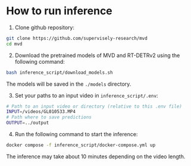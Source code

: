 # How to run inference

1. Clone github repository:

```bash
git clone https://github.com/supervisely-research/mvd
cd mvd
```

2. Download the pretrained models of MVD and RT-DETRv2 using the following command:

```bash
bash inference_script/download_models.sh
```

The models will be saved in the `./models` directory.

3. Set your paths to an input video in `inference_script/.env`:

```bash
# Path to an input video or directory (relative to this .env file)
INPUT=/videos/GL010533.MP4
# Path where to save predictions
OUTPUT=../output
```

4. Run the following command to start the inference:

```bash
docker compose -f inference_script/docker-compose.yml up
```

The inference may take about 10 minutes depending on the video length.